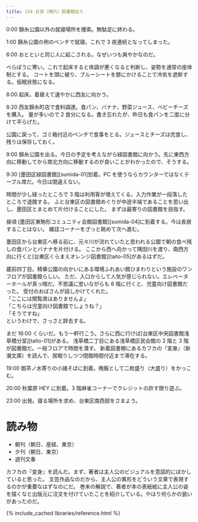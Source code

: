 ```yaml
---
title: 154 日目（晴れ）図書館巡り
---
```


0:00 錦糸公園以外の就寝場所を捜索。無駄足に終わる。

1:00 錦糸公園の例のベンチで就寝。これで 3 夜連続となってしまった。

6:00 おとといと同じ人に起こされる。なぜいつも爽やかなのだ。

べらぼうに寒い。これで起床すると体調が悪くなると判断し、姿勢を通常の座体制とする。
コートを頭に被り、ブルーシートを膝にかけることで冷気を遮断する。仮眠状態になる。

8:00 起床。着替えて速やかに西友に向かう。

8:20 西友錦糸町店で食料調達。食パン、バナナ、野菜ジュース、ベビーチーズを購入。
量が多いので 2 食分になる。書き忘れたが、昨日も食パンを二度に分けて平らげた。

公園に戻って、ゴミ箱付近のベンチで食事をとる。ジュースとチーズは完食し、残りは保存しておく。

9:00 錦糸公園を出る。今日の予定を考えながら緑図書館に向かう。先に東西方向に移動してから南北方向に移動するのが良いことがわかったので、そうする。

9:30 [墨田区緑図書館][sumida-01]到着。PC を使うならカウンターではなくテーブル席だ。今日は間違えない。

時間が少し経ったところで 3 階は利用客が増えてくる。入力作業が一段落したところで退館する。
ふと台東区の図書館めぐりが中途半端であることを思い出し、墨田区とまとめて片付けることにした。
まずは最寄りの図書館を目指す。

昼頃 [墨田区東駒形コミュニティ会館図書館][sumida-04]に到着する。今は長居することはない。
雑誌コーナーをざっと眺めて次へ進む。

墨田区から台東区へ移る前に、元々川が流れていたと思われる公園で朝の食べ残しの食パンとバナナを片付ける。
ここから西へ向かって隅田川を渡り、南西方向に行くと[台東区くらまえオレンジ図書館][taito-05]があるはずだ。

蔵前四丁目。精華公園の向かいにある環境ふれあい館ひまわりという施設のワンフロアが図書館らしい。
ただ、入口からして人気が感じられない。エレベーターホールが真っ暗だ。不思議に思いながらも 6 階に行くと、児童向け図書館だった。
受付のおばさんが話しかけてくれた。<br>
「ここには閲覧席はありませんよ」<br>
「こちらは児童向け図書館でしょうね？」<br>
「そうですね」<br>
というわけで、さっさと辞去する。

まだ 16:00 くらいだ。もう一軒行こう。さらに西に行けば[台東区中央図書館浅草橋分室][taito-01]がある。
浅草橋二丁目にある浅草橋区民会館の 2 階と 3 階が図書館だ。一般フロアで時間を潰す。
新着図書棚にあるカフカの『変身』（新潮文庫）を読んで、居眠りしつつ閉館時間付近まで滞在する。

19:00 御茶ノ水寄りの小諸そばに到着。晩飯として二枚盛り（大盛り）をかっこむ。

20:00 秋葉原 HEY に到着。3 階麻雀コーナーでクレジットの許す限り遊ぶ。

23:00 出発。寝る場所を求め、台東区南西部をさまよう。

# 読み物

* 朝刊（朝日、産経、東京）
* 夕刊（朝日、東京）
* 週刊文春

カフカの『変身』を読んだ。まず、著者は主人公のビジュアルを意図的にぼかしていると思った。
文芸作品なのだから、主人公の異形をどういう文章で表現するのかが重要なはずなのにだ。
巻末の解説で、著者が本の表紙絵に主人公の姿を描くなと出版元に注文を付けていたことを紹介している。やはり何らかの狙いがあったのだ。

{% include_cached libraries/reference.html %}
